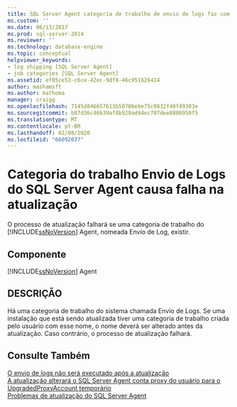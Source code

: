 ```yaml
---
title: SQL Server Agent categoria de trabalho de envio de logs faz com que a atualização falhe | Microsoft Docs
ms.custom: ''
ms.date: 06/13/2017
ms.prod: sql-server-2014
ms.reviewer: ''
ms.technology: database-engine
ms.topic: conceptual
helpviewer_keywords:
- log shipping [SQL Server Agent]
- job categories [SQL Server Agent]
ms.assetid: ef05ce53-c6ce-42ec-9df8-46c951626424
author: mashamsft
ms.author: mathoma
manager: craigg
ms.openlocfilehash: 7145d846657613b50706ebe75c9832f40f49383e
ms.sourcegitcommit: b87d36c46b39af8b929ad94ec707dee8800950f5
ms.translationtype: MT
ms.contentlocale: pt-BR
ms.lasthandoff: 02/08/2020
ms.locfileid: "66092037"
---
```

# <a name="sql-server-agent-log-shipping-job-category-causes-upgrade-to-fail"></a>Categoria do trabalho Envio de Logs do SQL Server Agent causa falha na atualização
  O processo de atualização falhará se uma categoria de trabalho do [!INCLUDE[ssNoVersion](../../includes/ssnoversion-md.md)] Agent, nomeada Envio de Log, existir.  
  
## <a name="component"></a>Componente  
 [!INCLUDE[ssNoVersion](../../includes/ssnoversion-md.md)] Agent  
  
## <a name="description"></a>DESCRIÇÃO  
 Há uma categoria de trabalho do sistema chamada Envio de Logs. Se uma instalação que está sendo atualizada tiver uma categoria de trabalho criada pelo usuário com esse nome, o nome deverá ser alterado antes da atualização. Caso contrário, o processo de atualização falhará.  
  
## <a name="see-also"></a>Consulte Também  
 [O envio de logs não será executado após a atualização](../../../2014/sql-server/install/log-shipping-will-not-run-after-upgrading.md)   
 [A atualização alterará o SQL Server Agent conta proxy do usuário para o UpgradedProxyAccount temporário](../../../2014/sql-server/install/upgrading-changes-sql-server-agent-user-proxy-account-to-temporary-account.md)   
 [Problemas de atualização do SQL Server Agent](../../../2014/sql-server/install/sql-server-agent-upgrade-issues.md)  
  
  

